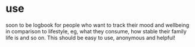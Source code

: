 # use
soon to be logbook for people who want to track their mood and wellbeing in comparison to lifestyle, eg, what they consume, how stable their family life is and so on.
This should be easy to use, anonymous and helpful!
